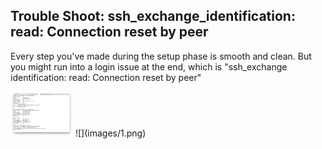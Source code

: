## Trouble Shoot: ssh_exchange_identification: read: Connection reset by peer

Every step you've made during the setup phase is smooth and clean. But you might run into a login issue at the end, which is "ssh_exchange identification: read: Connection reset by peer"

<img src = "images/1.png" width = "100">
![](images/1.png)
